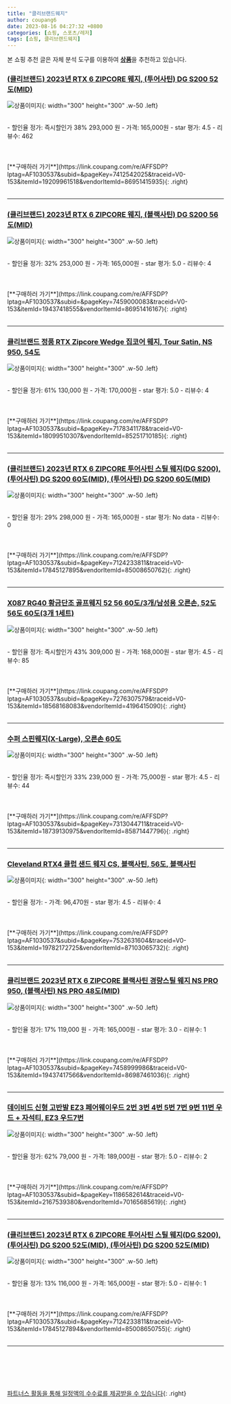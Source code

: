 ```yaml
---
title: "클리브랜드웨지"
author: coupang6
date: 2023-08-16 04:27:32 +0800
categories: [쇼핑, 스포츠/레저]
tags: [쇼핑, 클리브랜드웨지]
---
```


본 쇼핑 추천 글은 자체 분석 도구를 이용하여 [**상품**](https://link.coupang.com/a/bao1ui)을 추천하고 있습니다.

### [(클리브랜드) 2023년 RTX 6 ZIPCORE 웨지, (투어사틴) DG S200 52도(MID)](https://link.coupang.com/re/AFFSDP?lptag=AF1030537&subid=&pageKey=7412542025&traceid=V0-153&itemId=19209961518&vendorItemId=86951415935)

![상품이미지](https://thumbnail10.coupangcdn.com/thumbnails/remote/230x230ex/image/vendor_inventory/30bb/eaa03b47517dd7959c295031202271abf85cd3872bb5230ca0fdeb4d1e98.jpg){: width="300" height="300" .w-50 .left}


<br>
- 할인율 정가: 즉시할인가 38%  293,000   원
- 가격: 165,000원
- star 평가: 4.5
- 리뷰수: 462
<br>
<br>
<br>
<br>
[**구매하러 가기**](https://link.coupang.com/re/AFFSDP?lptag=AF1030537&subid=&pageKey=7412542025&traceid=V0-153&itemId=19209961518&vendorItemId=86951415935){: .right}
<br>
<br>

---

### [(클리브랜드) 2023년 RTX 6 ZIPCORE 웨지, (블랙사틴) DG S200 56도(MID)](https://link.coupang.com/re/AFFSDP?lptag=AF1030537&subid=&pageKey=7459000083&traceid=V0-153&itemId=19437418555&vendorItemId=86951416167)

![상품이미지](https://thumbnail10.coupangcdn.com/thumbnails/remote/230x230ex/image/vendor_inventory/30bb/eaa03b47517dd7959c295031202271abf85cd3872bb5230ca0fdeb4d1e98.jpg){: width="300" height="300" .w-50 .left}


<br>
- 할인율 정가: 32%  253,000   원
- 가격: 165,000원
- star 평가: 5.0
- 리뷰수: 4
<br>
<br>
<br>
<br>
[**구매하러 가기**](https://link.coupang.com/re/AFFSDP?lptag=AF1030537&subid=&pageKey=7459000083&traceid=V0-153&itemId=19437418555&vendorItemId=86951416167){: .right}
<br>
<br>

---

### [클리브랜드 정품 RTX Zipcore Wedge 집코어 웨지, Tour Satin, NS 950, 54도](https://link.coupang.com/re/AFFSDP?lptag=AF1030537&subid=&pageKey=7178341178&traceid=V0-153&itemId=18099510307&vendorItemId=85251710185)

![상품이미지](https://thumbnail8.coupangcdn.com/thumbnails/remote/230x230ex/image/vendor_inventory/e6bb/561b84116241aae8030d92281eb8ac6541187a7fa5f4b4731f73cdb0387e.jpg){: width="300" height="300" .w-50 .left}


<br>
- 할인율 정가: 61%  130,000   원
- 가격: 170,000원
- star 평가: 5.0
- 리뷰수: 4
<br>
<br>
<br>
<br>
[**구매하러 가기**](https://link.coupang.com/re/AFFSDP?lptag=AF1030537&subid=&pageKey=7178341178&traceid=V0-153&itemId=18099510307&vendorItemId=85251710185){: .right}
<br>
<br>

---

### [(클리브랜드) 2023년 RTX 6 ZIPCORE 투어사틴 스틸 웨지(DG S200), (투어사틴) DG S200 60도(MID), (투어사틴) DG S200 60도(MID)](https://link.coupang.com/re/AFFSDP?lptag=AF1030537&subid=&pageKey=7124233811&traceid=V0-153&itemId=17845127895&vendorItemId=85008650762)

![상품이미지](https://thumbnail6.coupangcdn.com/thumbnails/remote/230x230ex/image/vendor_inventory/ea60/64582fa5f1839245c72c9ca423d41e9659fdf8f9941517a7563621873a94.jpg){: width="300" height="300" .w-50 .left}


<br>
- 할인율 정가: 29%  298,000   원
- 가격: 165,000원
- star 평가: No data
- 리뷰수: 0
<br>
<br>
<br>
<br>
[**구매하러 가기**](https://link.coupang.com/re/AFFSDP?lptag=AF1030537&subid=&pageKey=7124233811&traceid=V0-153&itemId=17845127895&vendorItemId=85008650762){: .right}
<br>
<br>

---

### [X087 RG40 황금단조 골프웨지 52 56 60도/3개/남성용 오른손, 52도 56도 60도(3개 1세트)](https://link.coupang.com/re/AFFSDP?lptag=AF1030537&subid=&pageKey=7276307579&traceid=V0-153&itemId=18568168083&vendorItemId=4196415090)

![상품이미지](https://thumbnail7.coupangcdn.com/thumbnails/remote/230x230ex/image/vendor_inventory/images/2018/12/11/9/6/99528a13-21fe-4659-993e-81344b22366a.JPG){: width="300" height="300" .w-50 .left}


<br>
- 할인율 정가: 즉시할인가 43%  309,000   원
- 가격: 168,000원
- star 평가: 4.5
- 리뷰수: 85
<br>
<br>
<br>
<br>
[**구매하러 가기**](https://link.coupang.com/re/AFFSDP?lptag=AF1030537&subid=&pageKey=7276307579&traceid=V0-153&itemId=18568168083&vendorItemId=4196415090){: .right}
<br>
<br>

---

### [수퍼 스핀웨지(X-Large), 오른손 60도](https://link.coupang.com/re/AFFSDP?lptag=AF1030537&subid=&pageKey=7313044711&traceid=V0-153&itemId=18739130975&vendorItemId=85871447796)

![상품이미지](https://thumbnail8.coupangcdn.com/thumbnails/remote/230x230ex/image/vendor_inventory/0717/87cd09f8824804b36013703fbe04544f480d9772e7c98b9673f98e4186eb.jpg){: width="300" height="300" .w-50 .left}


<br>
- 할인율 정가: 즉시할인가 33%  239,000   원
- 가격: 75,000원
- star 평가: 4.5
- 리뷰수: 44
<br>
<br>
<br>
<br>
[**구매하러 가기**](https://link.coupang.com/re/AFFSDP?lptag=AF1030537&subid=&pageKey=7313044711&traceid=V0-153&itemId=18739130975&vendorItemId=85871447796){: .right}
<br>
<br>

---

### [Cleveland RTX4 클럽 샌드 웨지 CS, 블랙사틴, 56도, 블랙사틴](https://link.coupang.com/re/AFFSDP?lptag=AF1030537&subid=&pageKey=7532631604&traceid=V0-153&itemId=19782172725&vendorItemId=87103065732)

![상품이미지](https://thumbnail8.coupangcdn.com/thumbnails/remote/230x230ex/image/vendor_inventory/7329/5618af11a8252ad1c258488c79c39582c254f80a3bb501991e9bde0b2a0b.jpg){: width="300" height="300" .w-50 .left}


<br>
- 할인율 정가: 
- 가격: 96,470원
- star 평가: 4.5
- 리뷰수: 4
<br>
<br>
<br>
<br>
[**구매하러 가기**](https://link.coupang.com/re/AFFSDP?lptag=AF1030537&subid=&pageKey=7532631604&traceid=V0-153&itemId=19782172725&vendorItemId=87103065732){: .right}
<br>
<br>

---

### [클리브랜드 2023년 RTX 6 ZIPCORE 블랙사틴 경량스틸 웨지 NS PRO 950, (블랙사틴) NS PRO 48도(MID)](https://link.coupang.com/re/AFFSDP?lptag=AF1030537&subid=&pageKey=7458999986&traceid=V0-153&itemId=19437417566&vendorItemId=86987461036)

![상품이미지](https://thumbnail6.coupangcdn.com/thumbnails/remote/230x230ex/image/vendor_inventory/cb85/926e89ea1464a18f7f0720abccee0d4b71a2156c40054e766835e79b2b25.jpg){: width="300" height="300" .w-50 .left}


<br>
- 할인율 정가: 17%  119,000   원
- 가격: 165,000원
- star 평가: 3.0
- 리뷰수: 1
<br>
<br>
<br>
<br>
[**구매하러 가기**](https://link.coupang.com/re/AFFSDP?lptag=AF1030537&subid=&pageKey=7458999986&traceid=V0-153&itemId=19437417566&vendorItemId=86987461036){: .right}
<br>
<br>

---

### [데이비드 신형 고반발 EZ3 페어웨이우드 2번 3번 4번 5번 7번 9번 11번 우드 + 자석티, EZ3 우드7번](https://link.coupang.com/re/AFFSDP?lptag=AF1030537&subid=&pageKey=1186582614&traceid=V0-153&itemId=2167539380&vendorItemId=70165685619)

![상품이미지](https://thumbnail7.coupangcdn.com/thumbnails/remote/230x230ex/image/vendor_inventory/6f0a/62010a6a08b874b5f625fbce44c5e9fc39aeaa8d9234b429ee1df2297372.jpg){: width="300" height="300" .w-50 .left}


<br>
- 할인율 정가: 62%  79,000   원
- 가격: 189,000원
- star 평가: 5.0
- 리뷰수: 2
<br>
<br>
<br>
<br>
[**구매하러 가기**](https://link.coupang.com/re/AFFSDP?lptag=AF1030537&subid=&pageKey=1186582614&traceid=V0-153&itemId=2167539380&vendorItemId=70165685619){: .right}
<br>
<br>

---

### [(클리브랜드) 2023년 RTX 6 ZIPCORE 투어사틴 스틸 웨지(DG S200), (투어사틴) DG S200 52도(MID), (투어사틴) DG S200 52도(MID)](https://link.coupang.com/re/AFFSDP?lptag=AF1030537&subid=&pageKey=7124233811&traceid=V0-153&itemId=17845127894&vendorItemId=85008650755)

![상품이미지](https://thumbnail6.coupangcdn.com/thumbnails/remote/230x230ex/image/vendor_inventory/ea60/64582fa5f1839245c72c9ca423d41e9659fdf8f9941517a7563621873a94.jpg){: width="300" height="300" .w-50 .left}


<br>
- 할인율 정가: 13%  116,000   원
- 가격: 165,000원
- star 평가: 5.0
- 리뷰수: 1
<br>
<br>
<br>
<br>
[**구매하러 가기**](https://link.coupang.com/re/AFFSDP?lptag=AF1030537&subid=&pageKey=7124233811&traceid=V0-153&itemId=17845127894&vendorItemId=85008650755){: .right}
<br>
<br>

---
<br><br><br><br><br> [파트너스 활동을 통해 일정액의 수수료를 제공받을 수 있습니다](https://link.coupang.com/a/bao1ui){: .right}